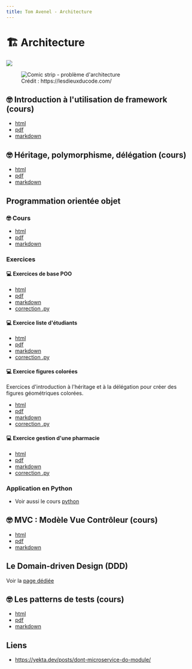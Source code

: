 ```yaml
---
title: Tom Avenel - Architecture
---
```


# 🏗️ Architecture

![](/resources/images/cover/archi.jpg)

<figure>
    <img src="https://lesdieuxducode.com/images/blog/rachidabiechehmidouche@expaceocom/Capture__.PNG" alt="Comic strip - problème d'architecture" />
    <figcaption>Crédit : https://lesdieuxducode.com/</figcaption>
</figure>

## 🤓 Introduction à l'utilisation de framework (cours)

- [html](/cours/archi/choix-framework-cours.html)
- [pdf](/cours/archi/choix-framework-cours.pdf)
- [markdown](/cours/archi/choix-framework-cours.md)

## 🤓 Héritage, polymorphisme, délégation (cours)

- [html](/cours/archi/heritage.html)
- [pdf](/cours/archi/heritage.pdf)
- [markdown](/cours/archi/heritage.md)

## Programmation orientée objet

### 🤓 Cours

- [html](/cours/archi/poo/poo-cours.html)
- [pdf](/cours/archi/poo/poo-cours.pdf)
- [markdown](/cours/archi/poo/poo-cours.md)

### Exercices

#### 💻 Exercices de base POO

- [html](/cours/archi/poo/exos-poo.html)
- [pdf](/cours/archi/poo/exos-poo.pdf)
- [markdown](/cours/archi/poo/exos-poo.md)
- [correction .py](/cours/archi/poo/exos-poo_correction.py)

#### 💻 Exercice liste d'étudiants

- [html](/cours/archi/poo/exo-poo-etudiants.html)
- [pdf](/cours/archi/poo/exo-poo-etudiants.pdf)
- [markdown](/cours/archi/poo/exo-poo-etudiants.md)
- [correction .py](/cours/archi/poo/exo-poo-etudiants_correction.py)

#### 💻 Exercice figures colorées

Exercices d'introduction à l'héritage et à la délégation pour créer des figures géométriques colorées.

- [html](/cours/archi/poo/exo-poo-figures-colorees.html)
- [pdf](/cours/archi/poo/exo-poo-figures-colorees.pdf)
- [markdown](/cours/archi/poo/exo-poo-figures-colorees.md)
- [correction .py](/cours/archi/poo/exo-poo-figures-colorees_correction.py)

#### 💻 Exercice gestion d'une pharmacie

- [html](/cours/archi/poo/exo-poo-pharmacie.html)
- [pdf](/cours/archi/poo/exo-poo-pharmacie.pdf)
- [markdown](/cours/archi/poo/exo-poo-pharmacie.md)
- [correction .py](/cours/archi/poo/exo-poo-pharmacie_correction.py)

### Application en Python

- Voir aussi le cours [python](/cours/python/index.md)

## 🤓 MVC : Modèle Vue Contrôleur (cours)

- [html](/cours/archi/mvc-cours.html)
- [pdf](/cours/archi/mvc-cours.pdf)
- [markdown](/cours/archi/mvc-cours.md)

## Le Domain-driven Design (DDD)

Voir la [page dédiée](/cours/ddd/index.html)

## 🤓 Les patterns de tests (cours)

- [html](/cours/tests/methodo/patterns-cours.html)
- [pdf](/cours/tests/methodo/patterns-cours.pdf)
- [markdown](/cours/tests/methodo/patterns-cours.md)

## Liens

- <https://yekta.dev/posts/dont-microservice-do-module/>
